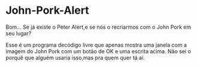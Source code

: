# John-Pork-Alert
Bom... Se já existe o Peter Alert,e se nós o recriarmos com o John Pork em seu lugar?

Esse é um programa decódigo livre que apenas mostra uma janela com a imagem do John Pork com um botão de OK e uma escrita acima. Não sei o porquê que alguém usaria isso,mas pra quem quer tá aí.
